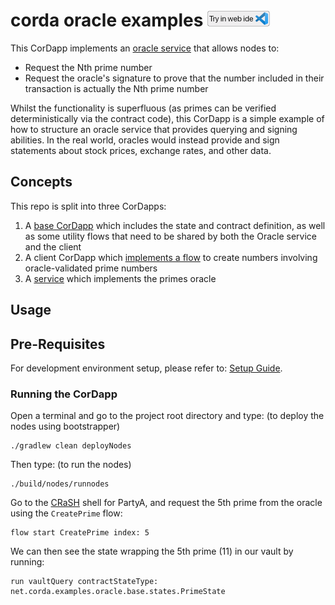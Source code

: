 # corda oracle examples [<img src="../../webIDE.png" height=25 />](https://ide.corda.net/?folder=/home/coder/samples-java/Features/oracle-primenumber)

This CorDapp implements an [oracle service](https://training.corda.net/corda-details/oracles) that allows nodes to:

* Request the Nth prime number
* Request the oracle's signature to prove that the number included in their transaction is actually the Nth prime
  number

Whilst the functionality is superfluous (as primes can be verified deterministically via the contract code), this
CorDapp is a simple example of how to structure an oracle service that provides querying and signing abilities. In the
real world, oracles would instead provide and sign statements about stock prices, exchange rates, and other data.



## Concepts

This repo is split into three CorDapps:

1. A [base CorDapp](./base/src/main/java/net/corda/examples/oracle/base/flow) which includes the state and contract definition, as well as some utility flows that need to be
   shared by both the Oracle service and the client
2. A client CorDapp which [implements a flow](./client/src/main/java/net/corda/examples/oracle/client/flow/CreatePrime.java#L65-L107) to create numbers involving oracle-validated prime numbers
3. A [service](services/src/main/java/net/corda/examples/oracle/service/service/Oracle.java#L55-L63) which implements the primes oracle


## Usage

## Pre-Requisites

For development environment setup, please refer to: [Setup Guide](https://docs.corda.net/getting-set-up.html).


### Running the CorDapp

Open a terminal and go to the project root directory and type: (to deploy the nodes using bootstrapper)
```
./gradlew clean deployNodes
```
Then type: (to run the nodes)
```
./build/nodes/runnodes
```

Go to the [CRaSH](https://docs.corda.net/docs/corda-os/shell.html) shell for PartyA, and request the 5th prime from the oracle using the `CreatePrime` flow:

    flow start CreatePrime index: 5

We can then see the state wrapping the 5th prime (11) in our vault by running:

    run vaultQuery contractStateType: net.corda.examples.oracle.base.states.PrimeState


